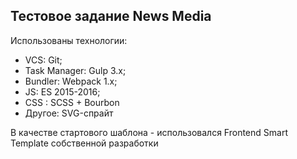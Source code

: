 ## Тестовое задание News Media

Использованы технологии:

* VCS: Git;
* Task Manager: Gulp 3.x;
* Bundler: Webpack 1.x;
* JS: ES 2015-2016;
* CSS : SCSS + Bourbon
* Другое: SVG-спрайт

В качестве стартового шаблона - использовался Frontend Smart Template собственной разработки

